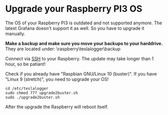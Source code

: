 # Upgrade your Raspberry PI3 OS
The OS of your Raspberry PI3 is outdated and not supported anymore. The latest Grafana doesn't support it as well. So you have to upgrade it manually.

**Make a backup and make sure you move your backups to your harddrive.** They are located under: \\raspberry\teslalogger\backup

Connect via [SSH](https://github.com/bassmaster187/TeslaLogger/blob/master/docs/en/faq.md#connect-to-your-raspberry-with-ssh) to your Raspberry. 
The update may take longer than 1 hour, so be patiant!

Check if you already have "Raspbian GNU/Linux 10 (buster)". If you have "Linux 9 (stretch)", you need to upgrade your OS!

```
cd /etc/teslalogger
sudo chmod 777 upgrade2buster.sh
sudo ./upgrade2buster.sh
```

After the upgrade the Raspberry will reboot itself.

